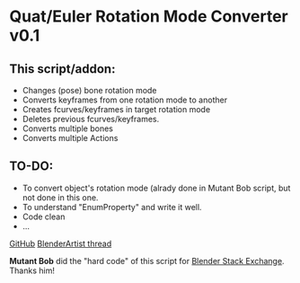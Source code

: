 Quat/Euler Rotation Mode Converter v0.1
=======================================

This script/addon:
------------------

  - Changes (pose) bone rotation mode
  - Converts keyframes from one rotation mode to another
  - Creates fcurves/keyframes in target rotation mode
  - Deletes previous fcurves/keyframes.
  - Converts multiple bones
  - Converts multiple Actions

TO-DO:
------

  - To convert object's rotation mode (alrady done in Mutant Bob script,
  but not done in this one.
  - To understand "EnumProperty" and write it well.
  - Code clean
  - ...
    
[GitHub](https://github.com/MarioMey/rotation_mode_addon/)
[BlenderArtist thread](http://blenderartists.org/forum/showthread.php?388197-Quat-Euler-Rotation-Mode-Converter)

**Mutant Bob** did the "hard code" of this script for [Blender Stack Exchange](blender.stackexchange.com/questions/40711/how-to-convert-quaternions-keyframes-to-euler-ones-in-several-actions).
Thanks him!

